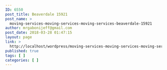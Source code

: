 ```yaml
---
ID: 6550
post_title: Beaverdale 15921
post_name: >
  moving-services-moving-services-moving-services-beaverdale-15921
author: mrgabonijeff@gmail.com
post_date: 2018-03-28 01:47:15
layout: page
link: >
  http://localhost/wordpress/moving-services-moving-services-moving-services-beaverdale-15921/
published: true
tags: [ ]
categories: [ ]
---
```

